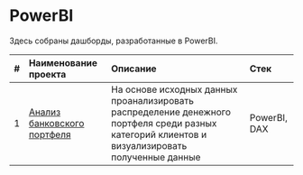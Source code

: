 # PowerBI
Здесь собраны дашборды, разработанные в PowerBI.

| #   | Наименование проекта                         | Описание                                                        | Стек                                            |
| :-- | :------------------------------------------- | :-------------------------------------------------------------- | :---------------------------------------------- |
|  1  | [Анализ банковского портфеля](https://github.com/be-taty/PowerBI/tree/main/%D0%90%D0%BD%D0%B0%D0%BB%D0%B8%D0%B7%20%D0%B1%D0%B0%D0%BD%D0%BA%D0%BE%D0%B2%D1%81%D0%BA%D0%BE%D0%B3%D0%BE%20%D0%BF%D0%BE%D1%80%D1%82%D1%84%D0%B5%D0%BB%D1%8F) | На основе исходных данных проанализировать распределение денежного портфеля среди разных категорий клиентов и визуализировать полученные данные | PowerBI, DAX |
